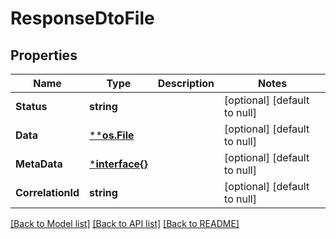 # ResponseDtoFile

## Properties
Name | Type | Description | Notes
------------ | ------------- | ------------- | -------------
**Status** | **string** |  | [optional] [default to null]
**Data** | [****os.File**](*os.File.md) |  | [optional] [default to null]
**MetaData** | [***interface{}**](interface{}.md) |  | [optional] [default to null]
**CorrelationId** | **string** |  | [optional] [default to null]

[[Back to Model list]](../README.md#documentation-for-models) [[Back to API list]](../README.md#documentation-for-api-endpoints) [[Back to README]](../README.md)

